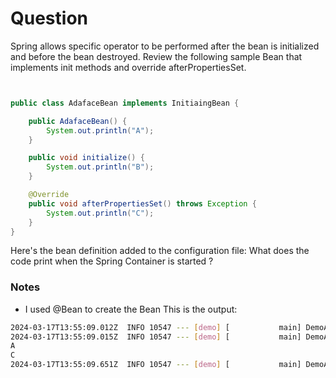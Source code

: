 # Question

Spring allows specific operator to be performed after the bean is initialized and before the
bean destroyed.  Review the following sample Bean that implements init methods and override afterPropertiesSet.

```java


public class AdafaceBean implements InitiaingBean {

    public AdafaceBean() {
        System.out.println("A");
    }

    public void initialize() {
        System.out.println("B");
    }

    @Override
    public void afterPropertiesSet() throws Exception {
        System.out.println("C");
    }
}

```
Here's the bean definition added to the configuration file:
<bean class="AdafaceBean" init-method="initialize"></bean>
What does the code print when the Spring Container is started ?

### Notes
- I used @Bean to create the Bean
This is the output:
```bash
2024-03-17T13:55:09.012Z  INFO 10547 --- [demo] [           main] DemoApplication         : Starting DemoApplication using Java 21.0.2 with PID 10547 (/Users/tspencer/Desktop/demo/target/classes started by tspencer in /Users/tspencer/Desktop/demo)
2024-03-17T13:55:09.015Z  INFO 10547 --- [demo] [           main] DemoApplication         : No active profile set, falling back to 1 default profile: "default"
A
C
2024-03-17T13:55:09.651Z  INFO 10547 --- [demo] [           main] DemoApplication         : Started DemoApplication in 1.025 seconds (process running for 6.81)
```